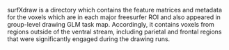 surfXdraw is a directory which contains the feature matrices and metadata for the voxels which are in each major freesurfer ROI and also appeared in group-level drawing GLM task map. Accordingly, it contains voxels from regions outside of the ventral stream, including parietal and frontal regions that were significantly engaged during the drawing runs.